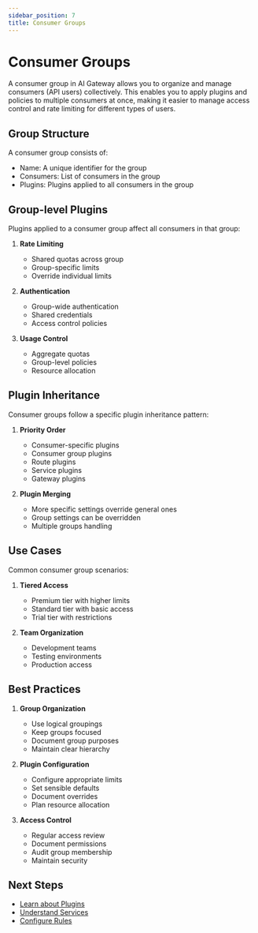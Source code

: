 ```yaml
---
sidebar_position: 7
title: Consumer Groups
---
```


# Consumer Groups

A consumer group in AI Gateway allows you to organize and manage consumers (API users) collectively. This enables you to apply plugins and policies to multiple consumers at once, making it easier to manage access control and rate limiting for different types of users.

## Group Structure

A consumer group consists of:
- Name: A unique identifier for the group
- Consumers: List of consumers in the group
- Plugins: Plugins applied to all consumers in the group

## Group-level Plugins

Plugins applied to a consumer group affect all consumers in that group:

1. **Rate Limiting**
   - Shared quotas across group
   - Group-specific limits
   - Override individual limits

2. **Authentication**
   - Group-wide authentication
   - Shared credentials
   - Access control policies

3. **Usage Control**
   - Aggregate quotas
   - Group-level policies
   - Resource allocation

## Plugin Inheritance

Consumer groups follow a specific plugin inheritance pattern:

1. **Priority Order**
   - Consumer-specific plugins
   - Consumer group plugins
   - Route plugins
   - Service plugins
   - Gateway plugins

2. **Plugin Merging**
   - More specific settings override general ones
   - Group settings can be overridden
   - Multiple groups handling

## Use Cases

Common consumer group scenarios:

1. **Tiered Access**
   - Premium tier with higher limits
   - Standard tier with basic access
   - Trial tier with restrictions

2. **Team Organization**
   - Development teams
   - Testing environments
   - Production access

## Best Practices

1. **Group Organization**
   - Use logical groupings
   - Keep groups focused
   - Document group purposes
   - Maintain clear hierarchy

2. **Plugin Configuration**
   - Configure appropriate limits
   - Set sensible defaults
   - Document overrides
   - Plan resource allocation

3. **Access Control**
   - Regular access review
   - Document permissions
   - Audit group membership
   - Maintain security

## Next Steps

- [Learn about Plugins](./plugins.md)
- [Understand Services](./services.md)
- [Configure Rules](./rules.md)

